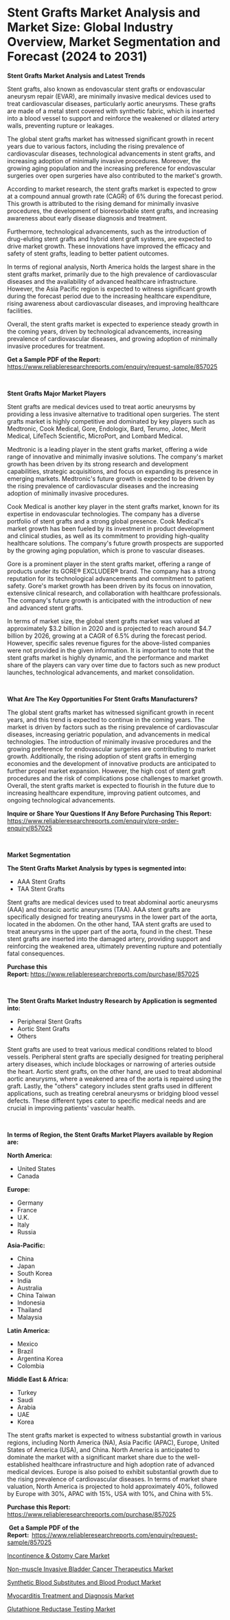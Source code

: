 <p><h1>Stent Grafts Market Analysis and Market Size: Global Industry Overview, Market Segmentation and Forecast (2024 to 2031)</h1></p><p><strong>Stent Grafts Market Analysis and Latest Trends</strong></p>
<p><p>Stent grafts, also known as endovascular stent grafts or endovascular aneurysm repair (EVAR), are minimally invasive medical devices used to treat cardiovascular diseases, particularly aortic aneurysms. These grafts are made of a metal stent covered with synthetic fabric, which is inserted into a blood vessel to support and reinforce the weakened or dilated artery walls, preventing rupture or leakages.</p><p>The global stent grafts market has witnessed significant growth in recent years due to various factors, including the rising prevalence of cardiovascular diseases, technological advancements in stent grafts, and increasing adoption of minimally invasive procedures. Moreover, the growing aging population and the increasing preference for endovascular surgeries over open surgeries have also contributed to the market's growth.</p><p>According to market research, the stent grafts market is expected to grow at a compound annual growth rate (CAGR) of 6% during the forecast period. This growth is attributed to the rising demand for minimally invasive procedures, the development of bioresorbable stent grafts, and increasing awareness about early disease diagnosis and treatment.</p><p>Furthermore, technological advancements, such as the introduction of drug-eluting stent grafts and hybrid stent graft systems, are expected to drive market growth. These innovations have improved the efficacy and safety of stent grafts, leading to better patient outcomes.</p><p>In terms of regional analysis, North America holds the largest share in the stent grafts market, primarily due to the high prevalence of cardiovascular diseases and the availability of advanced healthcare infrastructure. However, the Asia Pacific region is expected to witness significant growth during the forecast period due to the increasing healthcare expenditure, rising awareness about cardiovascular diseases, and improving healthcare facilities.</p><p>Overall, the stent grafts market is expected to experience steady growth in the coming years, driven by technological advancements, increasing prevalence of cardiovascular diseases, and growing adoption of minimally invasive procedures for treatment.</p></p>
<p><strong>Get a Sample PDF of the Report:&nbsp;</strong> <a href="https://www.reliableresearchreports.com/enquiry/request-sample/857025">https://www.reliableresearchreports.com/enquiry/request-sample/857025</a></p>
<p>&nbsp;</p>
<p><strong>Stent Grafts Major Market Players</strong></p>
<p><p>Stent grafts are medical devices used to treat aortic aneurysms by providing a less invasive alternative to traditional open surgeries. The stent grafts market is highly competitive and dominated by key players such as Medtronic, Cook Medical, Gore, Endologix, Bard, Terumo, Jotec, Merit Medical, LifeTech Scientific, MicroPort, and Lombard Medical.</p><p>Medtronic is a leading player in the stent grafts market, offering a wide range of innovative and minimally invasive solutions. The company's market growth has been driven by its strong research and development capabilities, strategic acquisitions, and focus on expanding its presence in emerging markets. Medtronic's future growth is expected to be driven by the rising prevalence of cardiovascular diseases and the increasing adoption of minimally invasive procedures.</p><p>Cook Medical is another key player in the stent grafts market, known for its expertise in endovascular technologies. The company has a diverse portfolio of stent grafts and a strong global presence. Cook Medical's market growth has been fueled by its investment in product development and clinical studies, as well as its commitment to providing high-quality healthcare solutions. The company's future growth prospects are supported by the growing aging population, which is prone to vascular diseases.</p><p>Gore is a prominent player in the stent grafts market, offering a range of products under its GORE® EXCLUDER® brand. The company has a strong reputation for its technological advancements and commitment to patient safety. Gore's market growth has been driven by its focus on innovation, extensive clinical research, and collaboration with healthcare professionals. The company's future growth is anticipated with the introduction of new and advanced stent grafts.</p><p>In terms of market size, the global stent grafts market was valued at approximately $3.2 billion in 2020 and is projected to reach around $4.7 billion by 2026, growing at a CAGR of 6.5% during the forecast period. However, specific sales revenue figures for the above-listed companies were not provided in the given information. It is important to note that the stent grafts market is highly dynamic, and the performance and market share of the players can vary over time due to factors such as new product launches, technological advancements, and market consolidation.</p></p>
<p>&nbsp;</p>
<p><strong>What Are The Key Opportunities For Stent Grafts Manufacturers?</strong></p>
<p><p>The global stent grafts market has witnessed significant growth in recent years, and this trend is expected to continue in the coming years. The market is driven by factors such as the rising prevalence of cardiovascular diseases, increasing geriatric population, and advancements in medical technologies. The introduction of minimally invasive procedures and the growing preference for endovascular surgeries are contributing to market growth. Additionally, the rising adoption of stent grafts in emerging economies and the development of innovative products are anticipated to further propel market expansion. However, the high cost of stent graft procedures and the risk of complications pose challenges to market growth. Overall, the stent grafts market is expected to flourish in the future due to increasing healthcare expenditure, improving patient outcomes, and ongoing technological advancements.</p></p>
<p><strong>Inquire or Share Your Questions If Any Before Purchasing This Report:</strong> <a href="https://www.reliableresearchreports.com/enquiry/pre-order-enquiry/857025">https://www.reliableresearchreports.com/enquiry/pre-order-enquiry/857025</a></p>
<p>&nbsp;</p>
<p><strong>Market Segmentation</strong></p>
<p><strong>The Stent Grafts Market Analysis by types is segmented into:</strong></p>
<p><ul><li>AAA Stent Grafts</li><li>TAA Stent Grafts</li></ul></p>
<p><p>Stent grafts are medical devices used to treat abdominal aortic aneurysms (AAA) and thoracic aortic aneurysms (TAA). AAA stent grafts are specifically designed for treating aneurysms in the lower part of the aorta, located in the abdomen. On the other hand, TAA stent grafts are used to treat aneurysms in the upper part of the aorta, found in the chest. These stent grafts are inserted into the damaged artery, providing support and reinforcing the weakened area, ultimately preventing rupture and potentially fatal consequences.</p></p>
<p><strong>Purchase this Report:&nbsp;</strong><a href="https://www.reliableresearchreports.com/purchase/857025">https://www.reliableresearchreports.com/purchase/857025</a></p>
<p>&nbsp;</p>
<p><strong>The Stent Grafts Market Industry Research by Application is segmented into:</strong></p>
<p><ul><li>Peripheral Stent Grafts</li><li>Aortic Stent Grafts</li><li>Others</li></ul></p>
<p><p>Stent grafts are used to treat various medical conditions related to blood vessels. Peripheral stent grafts are specially designed for treating peripheral artery diseases, which include blockages or narrowing of arteries outside the heart. Aortic stent grafts, on the other hand, are used to treat abdominal aortic aneurysms, where a weakened area of the aorta is repaired using the graft. Lastly, the "others" category includes stent grafts used in different applications, such as treating cerebral aneurysms or bridging blood vessel defects. These different types cater to specific medical needs and are crucial in improving patients' vascular health.</p></p>
<p>&nbsp;</p>
<p><strong>In terms of Region, the Stent Grafts Market Players available by Region are:</strong></p>
<p>
    <p> <strong> North America: </strong>
        <ul>
            <li>United States</li>
            <li>Canada</li>
        </ul>
        </p> 
    <p> <strong> Europe: </strong>
        <ul>
            <li>Germany</li>
            <li>France</li>
            <li>U.K.</li>
            <li>Italy</li>
            <li>Russia</li>
        </ul>
        </p> 
    <p> <strong> Asia-Pacific: </strong>
        <ul>
            <li>China</li>
            <li>Japan</li>
            <li>South Korea</li>
            <li>India</li>
            <li>Australia</li>
            <li>China Taiwan</li>
            <li>Indonesia</li>
            <li>Thailand</li>
            <li>Malaysia</li>
        </ul>
        </p> 
    <p> <strong> Latin America: </strong>
        <ul>
            <li>Mexico</li>
            <li>Brazil</li>
            <li>Argentina Korea</li>
            <li>Colombia</li>
        </ul>
        </p> 
    <p> <strong> Middle East & Africa: </strong>
        <ul>
            <li>Turkey</li>
            <li>Saudi</li>
            <li>Arabia</li>
            <li>UAE</li>
            <li>Korea</li>
        </ul>
    </p>
    </p>
<p><p>The stent grafts market is expected to witness substantial growth in various regions, including North America (NA), Asia Pacific (APAC), Europe, United States of America (USA), and China. North America is anticipated to dominate the market with a significant market share due to the well-established healthcare infrastructure and high adoption rate of advanced medical devices. Europe is also poised to exhibit substantial growth due to the rising prevalence of cardiovascular diseases. In terms of market share valuation, North America is projected to hold approximately 40%, followed by Europe with 30%, APAC with 15%, USA with 10%, and China with 5%.</p></p>
<p><strong>Purchase this Report: </strong><a href="https://www.reliableresearchreports.com/purchase/857025">https://www.reliableresearchreports.com/purchase/857025</a></p>
<p>&nbsp;<strong>Get a Sample PDF of the Report:&nbsp;&nbsp;</strong><a href="https://www.reliableresearchreports.com/enquiry/request-sample/857025">https://www.reliableresearchreports.com/enquiry/request-sample/857025</a></p>
<p><strong></strong></p>
<p><p><a href="https://github.com/mauripalmi/Market-Research-Report-List-1/blob/main/incontinence-ostomy-care-market.md">Incontinence & Ostomy Care Market</a></p><p><a href="https://github.com/globismark/Market-Research-Report-List-1/blob/main/non-muscle-invasive-bladder-cancer-therapeutics-market.md">Non-muscle Invasive Bladder Cancer Therapeutics Market</a></p><p><a href="https://github.com/nathandecarvalho/Market-Research-Report-List-1/blob/main/synthetic-blood-substitutes-and-blood-product-market.md">Synthetic Blood Substitutes and Blood Product Market</a></p><p><a href="https://github.com/markusgodoy/Market-Research-Report-List-1/blob/main/myocarditis-treatment-and-diagnosis-market.md">Myocarditis Treatment and Diagnosis Market</a></p><p><a href="https://github.com/lylyparadise/Market-Research-Report-List-1/blob/main/glutathione-reductase-testing-market.md">Glutathione Reductase Testing Market</a></p></p>